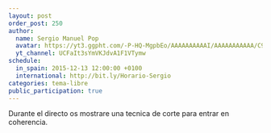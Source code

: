 ```yaml
---
layout: post
order_post: 250
author:
  name: Sergio Manuel Pop
  avatar: https://yt3.ggpht.com/-P-HQ-MgpbEo/AAAAAAAAAAI/AAAAAAAAAAA/C9-unQdRSss/s88-c-k-no/photo.jpg
  yt_channel: UCFaIt3sYmVKJdvA1F1VTymw
schedule:
  in_spain: 2015-12-13 12:00:00 +0100
  international: http://bit.ly/Horario-Sergio
categories: tema-libre
public_participation: true
---
```

Durante el directo os mostrare una tecnica de corte para entrar en coherencia.

